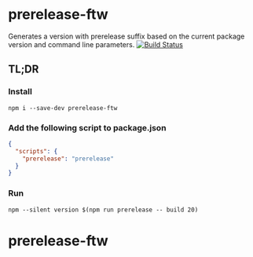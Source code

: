 # prerelease-ftw
Generates a version with prerelease suffix based on the current package version and command line parameters.
[![Build Status](https://img.shields.io/travis/guidesmiths/prerelease-ftw/master.svg)](https://travis-ci.org/guidesmiths/prerelease-ftw)

## TL;DR
### Install
```
npm i --save-dev prerelease-ftw
```
### Add the following script to package.json
```json
{
  "scripts": {
    "prerelease": "prerelease"
  }
}
```
### Run
```
npm --silent version $(npm run prerelease -- build 20)
```
# prerelease-ftw
